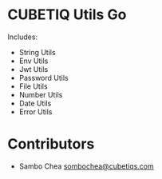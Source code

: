 # CUBETIQ Utils Go

Includes:

- String Utils
- Env Utils
- Jwt Utils
- Password Utils
- File Utils
- Number Utils
- Date Utils
- Error Utils

# Contributors

- Sambo Chea <sombochea@cubetiqs.com>
